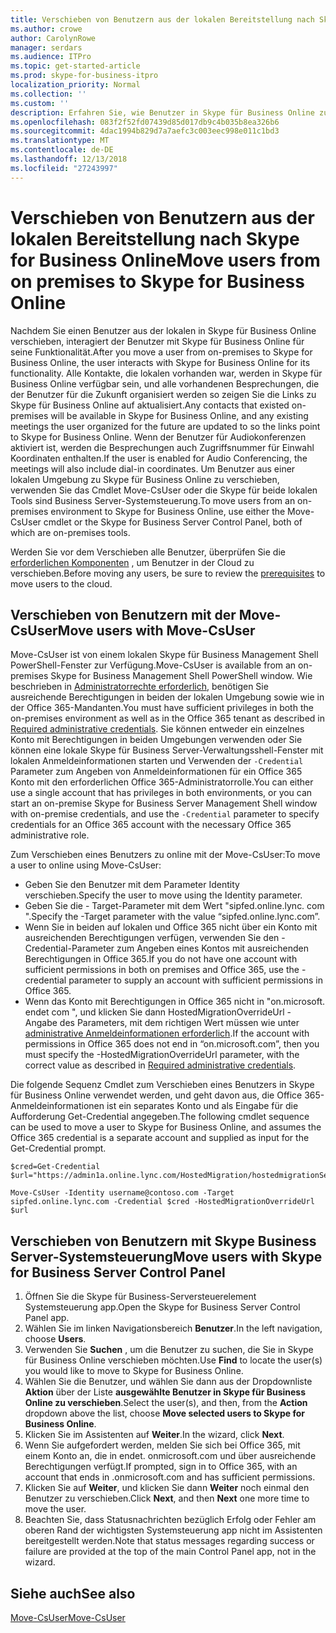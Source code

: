 ```yaml
---
title: Verschieben von Benutzern aus der lokalen Bereitstellung nach Skype for Business Online
ms.author: crowe
author: CarolynRowe
manager: serdars
ms.audience: ITPro
ms.topic: get-started-article
ms.prod: skype-for-business-itpro
localization_priority: Normal
ms.collection: ''
ms.custom: ''
description: Erfahren Sie, wie Benutzer in Skype für Business Online zu verschieben.
ms.openlocfilehash: 083f2f52fd07439d85d017db9c4b035b8ea326b6
ms.sourcegitcommit: 4dac1994b829d7a7aefc3c003eec998e011c1bd3
ms.translationtype: MT
ms.contentlocale: de-DE
ms.lasthandoff: 12/13/2018
ms.locfileid: "27243997"
---
```

# <a name="move-users-from-on-premises-to-skype-for-business-online"></a><span data-ttu-id="a9d53-103">Verschieben von Benutzern aus der lokalen Bereitstellung nach Skype for Business Online</span><span class="sxs-lookup"><span data-stu-id="a9d53-103">Move users from on premises to Skype for Business Online</span></span>

<span data-ttu-id="a9d53-104">Nachdem Sie einen Benutzer aus der lokalen in Skype für Business Online verschieben, interagiert der Benutzer mit Skype für Business Online für seine Funktionalität.</span><span class="sxs-lookup"><span data-stu-id="a9d53-104">After you move a user from on-premises to Skype for Business Online, the user interacts with Skype for Business Online for its functionality.</span></span> <span data-ttu-id="a9d53-105">Alle Kontakte, die lokalen vorhanden war, werden in Skype für Business Online verfügbar sein, und alle vorhandenen Besprechungen, die der Benutzer für die Zukunft organisiert werden so zeigen Sie die Links zu Skype für Business Online auf aktualisiert.</span><span class="sxs-lookup"><span data-stu-id="a9d53-105">Any contacts that existed on-premises will be available in Skype for Business Online, and any existing meetings the user organized for the future are updated to so the links point to Skype for Business Online.</span></span> <span data-ttu-id="a9d53-106">Wenn der Benutzer für Audiokonferenzen aktiviert ist, werden die Besprechungen auch Zugriffsnummer für Einwahl Koordinaten enthalten.</span><span class="sxs-lookup"><span data-stu-id="a9d53-106">If the user is enabled for Audio Conferencing, the meetings will also include dial-in coordinates.</span></span>  <span data-ttu-id="a9d53-107">Um Benutzer aus einer lokalen Umgebung zu Skype für Business Online zu verschieben, verwenden Sie das Cmdlet Move-CsUser oder die Skype für beide lokalen Tools sind Business Server-Systemsteuerung.</span><span class="sxs-lookup"><span data-stu-id="a9d53-107">To move users from an on-premises environment to Skype for Business Online, use either the Move-CsUser cmdlet or the Skype for Business Server Control Panel, both of which are on-premises tools.</span></span> 

<span data-ttu-id="a9d53-108">Werden Sie vor dem Verschieben alle Benutzer, überprüfen Sie die [erforderlichen Komponenten](move-users-between-on-premises-and-cloud.md#prerequisites) , um Benutzer in der Cloud zu verschieben.</span><span class="sxs-lookup"><span data-stu-id="a9d53-108">Before moving any users, be sure to review the [prerequisites](move-users-between-on-premises-and-cloud.md#prerequisites) to move users to the cloud.</span></span>
 
## <a name="move-users-with-move-csuser"></a><span data-ttu-id="a9d53-109">Verschieben von Benutzern mit der Move-CsUser</span><span class="sxs-lookup"><span data-stu-id="a9d53-109">Move users with Move-CsUser</span></span> 

<span data-ttu-id="a9d53-110">Move-CsUser ist von einem lokalen Skype für Business Management Shell PowerShell-Fenster zur Verfügung.</span><span class="sxs-lookup"><span data-stu-id="a9d53-110">Move-CsUser is available from an on-premises Skype for Business Management Shell PowerShell window.</span></span> <span data-ttu-id="a9d53-111">Wie beschrieben in [Administratorrechte erforderlich](move-users-between-on-premises-and-cloud.md#required-administrative-credentials), benötigen Sie ausreichende Berechtigungen in beiden der lokalen Umgebung sowie wie in der Office 365-Mandanten.</span><span class="sxs-lookup"><span data-stu-id="a9d53-111">You must have sufficient privileges in both the on-premises environment as well as in the Office 365 tenant as described in [Required administrative credentials](move-users-between-on-premises-and-cloud.md#required-administrative-credentials).</span></span> <span data-ttu-id="a9d53-112">Sie können entweder ein einzelnes Konto mit Berechtigungen in beiden Umgebungen verwenden oder Sie können eine lokale Skype für Business Server-Verwaltungsshell-Fenster mit lokalen Anmeldeinformationen starten und Verwenden der `-Credential` Parameter zum Angeben von Anmeldeinformationen für ein Office 365 Konto mit den erforderlichen Office 365-Administratorrolle.</span><span class="sxs-lookup"><span data-stu-id="a9d53-112">You can either use a single account that has privileges in both environments, or you can start an on-premise Skype for Business Server Management Shell window with on-premise credentials, and use the `-Credential` parameter to specify credentials for an Office 365 account with the necessary Office 365 administrative role.</span></span>

<span data-ttu-id="a9d53-113">Zum Verschieben eines Benutzers zu online mit der Move-CsUser:</span><span class="sxs-lookup"><span data-stu-id="a9d53-113">To move a user to online using Move-CsUser:</span></span>

- <span data-ttu-id="a9d53-114">Geben Sie den Benutzer mit dem Parameter Identity verschieben.</span><span class="sxs-lookup"><span data-stu-id="a9d53-114">Specify the user to move using the Identity parameter.</span></span>
- <span data-ttu-id="a9d53-115">Geben Sie die - Target-Parameter mit dem Wert "sipfed.online.lync. <span>com ".</span><span class="sxs-lookup"><span data-stu-id="a9d53-115">Specify the -Target parameter with the value “sipfed.online.lync.<span>com”.</span></span>
- <span data-ttu-id="a9d53-116">Wenn Sie in beiden auf lokalen und Office 365 nicht über ein Konto mit ausreichenden Berechtigungen verfügen, verwenden Sie den - Credential-Parameter zum Angeben eines Kontos mit ausreichenden Berechtigungen in Office 365.</span><span class="sxs-lookup"><span data-stu-id="a9d53-116">If you do not have one account with sufficient permissions in both on premises and Office 365, use the -credential parameter to supply an account with sufficient permissions in Office 365.</span></span>
- <span data-ttu-id="a9d53-117">Wenn das Konto mit Berechtigungen in Office 365 nicht in "on.microsoft. endet <span>com ", und klicken Sie dann HostedMigrationOverrideUrl - Angabe des Parameters, mit dem richtigen Wert müssen wie unter [administrative Anmeldeinformationen erforderlich](move-users-between-on-premises-and-cloud.md#required-administrative-credentials).</span><span class="sxs-lookup"><span data-stu-id="a9d53-117">If the account with permissions in Office 365 does not end in “on.microsoft.<span>com”, then you must specify the -HostedMigrationOverrideUrl parameter, with  the correct value as described in [Required administrative credentials](move-users-between-on-premises-and-cloud.md#required-administrative-credentials).</span></span>

<span data-ttu-id="a9d53-118">Die folgende Sequenz Cmdlet zum Verschieben eines Benutzers in Skype für Business Online verwendet werden, und geht davon aus, die Office 365-Anmeldeinformationen ist ein separates Konto und als Eingabe für die Aufforderung Get-Credential angegeben.</span><span class="sxs-lookup"><span data-stu-id="a9d53-118">The following cmdlet sequence can be used to move a user to Skype for Business Online, and assumes the Office 365 credential is a separate account and supplied as input for the Get-Credential prompt.</span></span>

```
$cred=Get-Credential
$url="https://admin1a.online.lync.com/HostedMigration/hostedmigrationService.svc"
 
Move-CsUser -Identity username@contoso.com -Target sipfed.online.lync.com -Credential $cred -HostedMigrationOverrideUrl $url
```
## <a name="move-users-with-skype-for-business-server-control-panel"></a><span data-ttu-id="a9d53-119">Verschieben von Benutzern mit Skype Business Server-Systemsteuerung</span><span class="sxs-lookup"><span data-stu-id="a9d53-119">Move users with Skype for Business Server Control Panel</span></span> 

1. <span data-ttu-id="a9d53-120">Öffnen Sie die Skype für Business-Serversteuerelement Systemsteuerung app.</span><span class="sxs-lookup"><span data-stu-id="a9d53-120">Open the Skype for Business Server Control Panel app.</span></span>
2. <span data-ttu-id="a9d53-121">Wählen Sie im linken Navigationsbereich **Benutzer**.</span><span class="sxs-lookup"><span data-stu-id="a9d53-121">In the left navigation, choose **Users**.</span></span>
3. <span data-ttu-id="a9d53-122">Verwenden Sie **Suchen** , um die Benutzer zu suchen, die Sie in Skype für Business Online verschieben möchten.</span><span class="sxs-lookup"><span data-stu-id="a9d53-122">Use **Find** to locate the user(s) you would like to move to Skype for Business Online.</span></span>
4. <span data-ttu-id="a9d53-123">Wählen Sie die Benutzer, und wählen Sie dann aus der Dropdownliste **Aktion** über der Liste **ausgewählte Benutzer in Skype für Business Online zu verschieben**.</span><span class="sxs-lookup"><span data-stu-id="a9d53-123">Select the user(s), and then, from the **Action** dropdown above the list, choose **Move selected users to Skype for Business Online**.</span></span>
5. <span data-ttu-id="a9d53-124">Klicken Sie im Assistenten auf **Weiter**.</span><span class="sxs-lookup"><span data-stu-id="a9d53-124">In the wizard, click **Next**.</span></span>
6. <span data-ttu-id="a9d53-125">Wenn Sie aufgefordert werden, melden Sie sich bei Office 365, mit einem Konto an, die in endet. onmicrosoft.com und über ausreichende Berechtigungen verfügt.</span><span class="sxs-lookup"><span data-stu-id="a9d53-125">If prompted, sign in to Office 365, with an account that ends in .onmicrosoft.com and has sufficient permissions.</span></span>
7. <span data-ttu-id="a9d53-126">Klicken Sie auf **Weiter**, und klicken Sie dann **Weiter** noch einmal den Benutzer zu verschieben.</span><span class="sxs-lookup"><span data-stu-id="a9d53-126">Click **Next**, and then **Next** one more time to move the user.</span></span>
8. <span data-ttu-id="a9d53-127">Beachten Sie, dass Statusnachrichten bezüglich Erfolg oder Fehler am oberen Rand der wichtigsten Systemsteuerung app nicht im Assistenten bereitgestellt werden.</span><span class="sxs-lookup"><span data-stu-id="a9d53-127">Note that status messages regarding success or failure are provided at the top of the main Control Panel app, not in the wizard.</span></span>

## <a name="see-also"></a><span data-ttu-id="a9d53-128">Siehe auch</span><span class="sxs-lookup"><span data-stu-id="a9d53-128">See also</span></span>

[<span data-ttu-id="a9d53-129">Move-CsUser</span><span class="sxs-lookup"><span data-stu-id="a9d53-129">Move-CsUser</span></span>](https://docs.microsoft.com/en-us/powershell/module/skype/move-csuser)